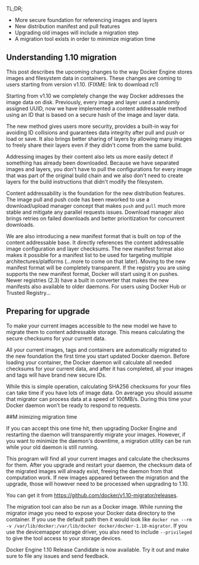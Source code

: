TL;DR;

- More secure foundation for referencing images and layers
- New distribution manifest and pull features
- Upgrading old images will include a migration step
- A migration tool exists in order to minimize migration time

## Understanding 1.10 migration

This post describes the upcoming changes to the way Docker Engine stores images and filesystem data in containers. These changes are coming to users starting from version v1.10. (FIXME: link to download rc1)

Starting from v1.10 we completely change the way Docker  addresses the image data on disk. Previously, every image and layer used a randomly assigned UUID, now we have implemented a content addressable method using an ID that is based on a secure hash of the image and layer data.

The new method gives users more security, provides a built-in way for avoiding ID collisions and guarantees data integrity after pull and push or load or save. It also brings better sharing of layers by allowing many images to freely share their layers even if they didn't come from the same build.

Addressing images by their content also lets us more easily detect if something has already been downloaded. Because we have separated images and layers, you don't have to pull the configurations for every image that was part of the original build chain and we also don't need to create layers for the build instructions that didn't modify the filesystem.

Content addressability is the foundation for the new distribution features. The image pull and push code has been reworked to use a download/upload manager concept that makes `push` and `pull` much more stable and mitigate any parallel requests issues. Download manager also brings retries on failed downloads and better prioritization for concurrent downloads.

We are also introducing a new manifest format that is built on top of the content addressable base. It directly references the content addressable image configuration and layer checksums. The new manifest format also makes it possible for a manifest list to be used for targeting multiple architectures/platforms (...more to come on that later). Moving to the new manifest format will be completely transparent. If the registry you are using supports the new manifest format, Docker will start using it on pushes. Newer registries (2.3) have a built in converter that makes the new manifests also available to older daemons. For users using Docker Hub or Trusted Registry...

## Preparing for upgrade

To make your current images accessible to the new model we have to migrate them to content addressable storage. This means calculating the secure checksums for your current data.

All your current images, tags and containers are automatically migrated to the new foundation the first time you start updated Docker daemon. Before loading your container, the Docker daemon will calculate all needed checksums for your current data, and after it has completed, all your images and tags will have brand new secure IDs.

While this is simple operation, calculating SHA256 checksums for your files can take time if you have lots of image data. On average you should assume that migrator can process data at a speed of 100MB/s. During this time your Docker daemon won’t be ready to respond to requests.

##M inimizing migration time

If you can accept this one time hit, then upgrading Docker Engine and restarting the daemon will transparently migrate your images. However, if you want to minimize the daemon's downtime, a migration utility can be run while your old daemon is still running.

This program will find all your current images and calculate the checksums for them. After you upgrade and restart your daemon, the checksum data of the migrated images will already exist, freeing the daemon from that computation work. If new images appeared between the migration and the upgrade, those will however need to be processed when upgrading to 1.10.

You can get it from https://github.com/docker/v1.10-migrator/releases.

The migration tool can also be run as a Docker image. While running the migrator image you need to expose your Docker data directory to the container. If you use the default path then it would look like `docker run --rm -v /var/lib/docker:/var/lib/docker docker/docker-1.10-migrator`. If you use the devicemapper storage driver, you also need to include `--privileged` to give the tool access to your storage devices.

Docker Engine 1.10 Release Candidate is now available.  Try it out and make sure to file any issues and send feedback.
